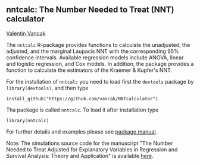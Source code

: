 ## nntcalc: The Number Needed to Treat (NNT) calculator 

[Valentin Vancak](https://www.linkedin.com/in/valentin-vancak-0a56227a/?originalSubdomain=il)

The `nntcalc` R-package provides functions to calculate the unadjusted, the adjusted, and the marginal Laupacis NNT with the corresponding 95% confidence intervals. Available regression models include ANOVA, linear and logistic regression, and Cox models. In addition, the package provides a function to calculate the estimators of the Kraemer & Kupfer's NNT. 

For the installation of `nntcalc` you need to load first the `devtools` package by `library(devtools)`, and then type

`install_github("https://github.com/vancak/NNTcalculator")`

Tha package is called `nntcalc`. To load it after installation type

`library(nntcalc)`

For further details and examples please see [package manual](https://github.com/vancak/NNTcalculator/blob/main/manual.pdf). 

Note: The simulations source code for the manuscript "The Number Needed to Treat Adjusted for Explanatory Variables in Regression and Survival Analysis: Theory and Application" is available [here](https://github.com/vancak/nntx_simulations). 

